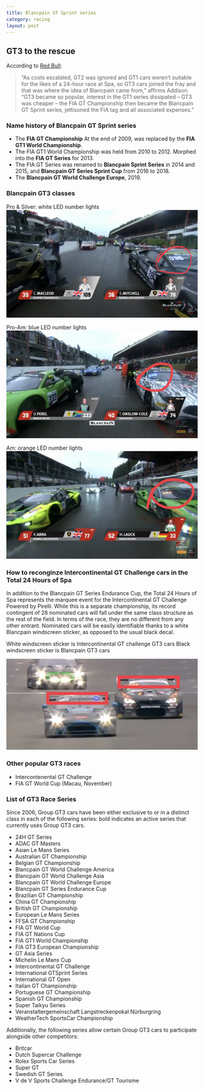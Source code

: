 ```yaml
---
title: Blancpain GT Sprint series
category: racing
layout: post
---
```


## GT3 to the rescue

According to [Red Bull](https://www.redbull.com/sg-en/gt-racing-101-a-guide-for-the-perplexed):

> “As costs escalated, GT2 was ignored and GT1 cars weren’t suitable for the likes of a 24-hour race at Spa, so GT3 cars joined the fray and that was where the idea of Blancpain came from,” affirms Addison. “GT3 became so popular, interest in the GT1 series dissipated – GT3 was cheaper – the FIA GT Championship then became the Blancpain GT Sprint series, jettisoned the FIA tag and all associated expenses.”

### Name history of Blancpain GT Sprint series

- The **FIA GT Championship** At the end of 2009, was replaced by the **FIA GT1 World Championship**.
- The FIA GT1 World Championship was held from 2010 to 2012. Morphed into the **FIA GT Series**  for 2013.
- The FIA GT Series was renamed to **Blancpain Sprint Series** in 2014 and 2015, and **Blancpain GT Series Sprint Cup** from 2016 to 2018.
- The **Blancpain GT World Challenge Europe**, 2019.

### Blancpain GT3 classes

Pro & Silver: white LED number lights
![](/assets/images/ayp6Ys4.jpg)

Pro-Am: blue LED number lights
![](/assets/images/Ltwf9iv.jpg)

Am: orange LED number lights
![](/assets/images/ymklhBj.jpg)


### How to reconginze Intercontinental GT Challenge cars in the Total 24 Hours of Spa

In addition to the Blancpain GT Series Endurance Cup, the Total 24 Hours of Spa represents the marquee event for the Intercontinental GT Challenge Powered by Pirelli. While this is a separate championship, its record contingent of 28 nominated cars will fall under the same class structure as the rest of the field. In terms of the race, they are no different from any other entrant. Nominated cars will be easily identifiable thanks to a white Blancpain windscreen sticker, as opposed to the usual black decal. 

White windscreen sticker is Intercontinental GT challenge GT3 cars
Black windscreen sticker is Blancpain GT3 cars

![](/assets/images/IJ19iZS.jpg)

### Other popular GT3 races

- Intercontenental GT Challenge
- FIA GT World Cup (Macau, November)

### List of GT3 Race Series

Since 2006, Group GT3 cars have been either exclusive to or in a distinct class in each of the following series:
bold indicates an active series that currently uses Group GT3 cars.

* 24H GT Series
* ADAC GT Masters
* Asian Le Mans Series
* Australian GT Championship
* Belgian GT Championship
* Blancpain GT World Challenge America
* Blancpain GT World Challenge Asia
* Blancpain GT World Challenge Europe
* Blancpain GT Series Endurance Cup
* Brazilian GT Championship
* China GT Championship
* British GT Championship
* European Le Mans Series
* FFSA GT Championship
* FIA GT World Cup
* FIA GT Nations Cup
* FIA GT1 World Championship
* FIA GT3 European Championship
* GT Asia Series
* Michelin Le Mans Cup
* Intercontinental GT Challenge
* International GTSprint Series
* International GT Open
* Italian GT Championship
* Portuguese GT Championship
* Spanish GT Championship
* Super Taikyu Series
* Veranstaltergemeinschaft Langstreckenpokal Nürburgring
* WeatherTech SportsCar Championship

Additionally, the following series allow certain Group GT3 cars to participate alongside other competitors:

* Britcar
* Dutch Supercar Challenge
* Rolex Sports Car Series
* Super GT
* Swedish GT Series
* V de V Sports Challenge Endurance/GT Tourisme